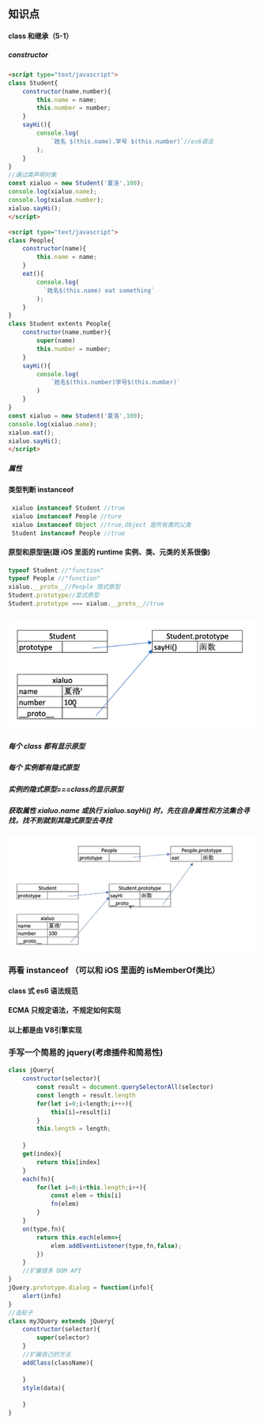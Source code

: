 ## 知识点
#### class 和继承（5-1）
##### constructor
```HTML
<script type="text/javascript">
class Student{
    constructor(name,number){
        this.name = name;
        this.number = number;
    }
    sayHi(){
        console.log(
            `姓名 $(this.name).学号 $(this.number)`//es6语法
        );
    }
}
//通过类声明对象
const xialuo = new Student('夏洛',100);
console.log(xialuo.name);
console.log(xialuo.number);
xialuo.sayHi();
</script>
```

```HTML
<script type="text/javascript">
class People{
    constructor(name){
        this.name = name;
    }
    eat(){
        console.log(
          `姓名$(this.name) eat something` 
        );
    }
}
class Student extents People{
    constructor(name,number){
        super(name)
        this.number = number;
    }
    sayHi(){
        console.log( 
            `姓名$(this.number)学号$(this.number)`
        )
    }
}
const xialuo = new Student('夏洛',100);
console.log(xialuo.name);
xialuo.eat();
xialuo.sayHi();
</script>

```
##### 属性

#### 类型判断 instanceof
```javascript
 xialuo instanceof Student //true
 xialuo instanceof People //ture
 xialuo instanceof Object //true,Object 是所有类的父类
 Student instanceof People //true
```
#### 原型和原型链(跟 iOS 里面的 runtime 实例、类、元类的关系很像)
```javascript
typeof Student //"function"
typeof People //"function"
xialuo.__proto__//People 隐式原型
Student.prototype//显式原型
Student.prototype === xialuo.__proto__//true
```
### ![截屏2021-04-29 下午3.30.41](./img/1.png)
##### 每个 class 都有显示原型
##### 每个 实例都有隐式原型
##### 实例的隐式原型===class的显示原型
##### 获取属性 xialuo.name 或执行 xialuo.sayHi() 时，先在自身属性和方法集合寻找，找不到就到其隐式原型去寻找
### ![截屏2021-04-29 下午3.46.00](./img/2.jpg)

### 再看 instanceof （可以和 iOS 里面的 isMemberOf类比）
#### class 式 es6 语法规范
#### ECMA 只规定语法，不规定如何实现
#### 以上都是由 V8引擎实现

### 手写一个简易的 jquery(考虑插件和简易性)
```javascript
class jQuery{
    constructor(selector){
        const result = document.querySelectorAll(selector)
        const length = result.length
        for(let i=0;i<length;i++>){
            this[i]=result[i]
        }
        this.length = length;

    }
    get(index){
        return this[index]
    }
    each(fn){
        for(let i=0;i<this.length;i++){
            const elem = this[i]
            fn(elem)
        }
    }
    on(type,fn){
        return this.each(elem=>{
            elem.addEventListener(type,fn,false);
        })
    }
    //扩展很多 DOM API
}
jQuery.prototype.dialog = function(info){
    alert(info)
}
//造轮子
class myJQuery extends jQuery{
    constructor(selector){
        super(selector)
    }
    //扩展自己的方法
    addClass(className){

    }
    style(data){

    }
}
```